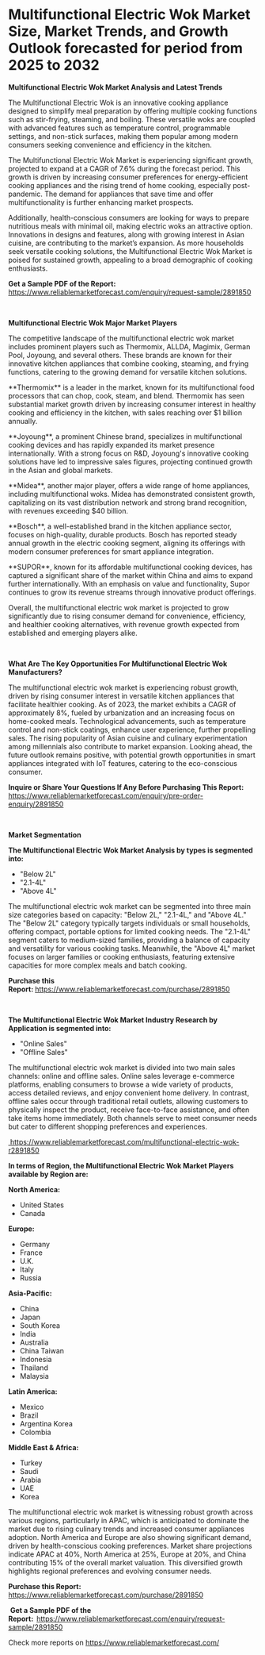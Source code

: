 <p><h1>Multifunctional Electric Wok Market Size, Market Trends, and Growth Outlook forecasted for period from 2025 to 2032</h1></p><p><strong>Multifunctional Electric Wok Market Analysis and Latest Trends</strong></p>
<p><p>The Multifunctional Electric Wok is an innovative cooking appliance designed to simplify meal preparation by offering multiple cooking functions such as stir-frying, steaming, and boiling. These versatile woks are coupled with advanced features such as temperature control, programmable settings, and non-stick surfaces, making them popular among modern consumers seeking convenience and efficiency in the kitchen.</p><p>The Multifunctional Electric Wok Market is experiencing significant growth, projected to expand at a CAGR of 7.6% during the forecast period. This growth is driven by increasing consumer preferences for energy-efficient cooking appliances and the rising trend of home cooking, especially post-pandemic. The demand for appliances that save time and offer multifunctionality is further enhancing market prospects. </p><p>Additionally, health-conscious consumers are looking for ways to prepare nutritious meals with minimal oil, making electric woks an attractive option. Innovations in designs and features, along with growing interest in Asian cuisine, are contributing to the market’s expansion. As more households seek versatile cooking solutions, the Multifunctional Electric Wok Market is poised for sustained growth, appealing to a broad demographic of cooking enthusiasts.</p></p>
<p><strong>Get a Sample PDF of the Report:&nbsp;</strong> <a href="https://www.reliablemarketforecast.com/enquiry/request-sample/2891850?utm_campaign=3197&utm_medium=2&utm_source=Github&utm_content=ia&utm_term=14032025&utm_id=multifunctional-electric-wok">https://www.reliablemarketforecast.com/enquiry/request-sample/2891850</a></p>
<p>&nbsp;</p>
<p><strong>Multifunctional Electric Wok Major Market Players</strong></p>
<p><p>The competitive landscape of the multifunctional electric wok market includes prominent players such as Thermomix, ALLDA, Magimix, German Pool, Joyoung, and several others. These brands are known for their innovative kitchen appliances that combine cooking, steaming, and frying functions, catering to the growing demand for versatile kitchen solutions.</p><p>**Thermomix** is a leader in the market, known for its multifunctional food processors that can chop, cook, steam, and blend. Thermomix has seen substantial market growth driven by increasing consumer interest in healthy cooking and efficiency in the kitchen, with sales reaching over $1 billion annually.</p><p>**Joyoung**, a prominent Chinese brand, specializes in multifunctional cooking devices and has rapidly expanded its market presence internationally. With a strong focus on R&D, Joyoung's innovative cooking solutions have led to impressive sales figures, projecting continued growth in the Asian and global markets.</p><p>**Midea**, another major player, offers a wide range of home appliances, including multifunctional woks. Midea has demonstrated consistent growth, capitalizing on its vast distribution network and strong brand recognition, with revenues exceeding $40 billion.</p><p>**Bosch**, a well-established brand in the kitchen appliance sector, focuses on high-quality, durable products. Bosch has reported steady annual growth in the electric cooking segment, aligning its offerings with modern consumer preferences for smart appliance integration.</p><p>**SUPOR**, known for its affordable multifunctional cooking devices, has captured a significant share of the market within China and aims to expand further internationally. With an emphasis on value and functionality, Supor continues to grow its revenue streams through innovative product offerings.</p><p>Overall, the multifunctional electric wok market is projected to grow significantly due to rising consumer demand for convenience, efficiency, and healthier cooking alternatives, with revenue growth expected from established and emerging players alike.</p></p>
<p>&nbsp;</p>
<p><strong>What Are The Key Opportunities For Multifunctional Electric Wok Manufacturers?</strong></p>
<p><p>The multifunctional electric wok market is experiencing robust growth, driven by rising consumer interest in versatile kitchen appliances that facilitate healthier cooking. As of 2023, the market exhibits a CAGR of approximately 8%, fueled by urbanization and an increasing focus on home-cooked meals. Technological advancements, such as temperature control and non-stick coatings, enhance user experience, further propelling sales. The rising popularity of Asian cuisine and culinary experimentation among millennials also contribute to market expansion. Looking ahead, the future outlook remains positive, with potential growth opportunities in smart appliances integrated with IoT features, catering to the eco-conscious consumer.</p></p>
<p><strong>Inquire or Share Your Questions If Any Before Purchasing This Report:</strong> <a href="https://www.reliablemarketforecast.com/enquiry/pre-order-enquiry/2891850?utm_campaign=3197&utm_medium=2&utm_source=Github&utm_content=ia&utm_term=14032025&utm_id=multifunctional-electric-wok">https://www.reliablemarketforecast.com/enquiry/pre-order-enquiry/2891850</a></p>
<p>&nbsp;</p>
<p><strong>Market Segmentation</strong></p>
<p><strong>The Multifunctional Electric Wok Market Analysis by types is segmented into:</strong></p>
<p><ul><li>"Below 2L"</li><li>"2.1-4L"</li><li>"Above 4L"</li></ul></p>
<p><p>The multifunctional electric wok market can be segmented into three main size categories based on capacity: "Below 2L," "2.1-4L," and "Above 4L." The "Below 2L" category typically targets individuals or small households, offering compact, portable options for limited cooking needs. The "2.1-4L" segment caters to medium-sized families, providing a balance of capacity and versatility for various cooking tasks. Meanwhile, the "Above 4L" market focuses on larger families or cooking enthusiasts, featuring extensive capacities for more complex meals and batch cooking.</p></p>
<p><strong>Purchase this Report:&nbsp;</strong><a href="https://www.reliablemarketforecast.com/purchase/2891850?utm_campaign=3197&utm_medium=2&utm_source=Github&utm_content=ia&utm_term=14032025&utm_id=multifunctional-electric-wok">https://www.reliablemarketforecast.com/purchase/2891850</a></p>
<p>&nbsp;</p>
<p><strong>The Multifunctional Electric Wok Market Industry Research by Application is segmented into:</strong></p>
<p><ul><li>"Online Sales"</li><li>"Offline Sales"</li></ul></p>
<p><p>The multifunctional electric wok market is divided into two main sales channels: online and offline sales. Online sales leverage e-commerce platforms, enabling consumers to browse a wide variety of products, access detailed reviews, and enjoy convenient home delivery. In contrast, offline sales occur through traditional retail outlets, allowing customers to physically inspect the product, receive face-to-face assistance, and often take items home immediately. Both channels serve to meet consumer needs but cater to different shopping preferences and experiences.</p></p>
<p><a href="https://www.reliablemarketforecast.com/multifunctional-electric-wok-r2891850?utm_campaign=3197&utm_medium=2&utm_source=Github&utm_content=ia&utm_term=14032025&utm_id=multifunctional-electric-wok">&nbsp;https://www.reliablemarketforecast.com/multifunctional-electric-wok-r2891850</a></p>
<p><strong>In terms of Region, the Multifunctional Electric Wok Market Players available by Region are:</strong></p>
<p>
    <p> <strong> North America: </strong>
        <ul>
            <li>United States</li>
            <li>Canada</li>
        </ul>
        </p> 
    <p> <strong> Europe: </strong>
        <ul>
            <li>Germany</li>
            <li>France</li>
            <li>U.K.</li>
            <li>Italy</li>
            <li>Russia</li>
        </ul>
        </p> 
    <p> <strong> Asia-Pacific: </strong>
        <ul>
            <li>China</li>
            <li>Japan</li>
            <li>South Korea</li>
            <li>India</li>
            <li>Australia</li>
            <li>China Taiwan</li>
            <li>Indonesia</li>
            <li>Thailand</li>
            <li>Malaysia</li>
        </ul>
        </p> 
    <p> <strong> Latin America: </strong>
        <ul>
            <li>Mexico</li>
            <li>Brazil</li>
            <li>Argentina Korea</li>
            <li>Colombia</li>
        </ul>
        </p> 
    <p> <strong> Middle East & Africa: </strong>
        <ul>
            <li>Turkey</li>
            <li>Saudi</li>
            <li>Arabia</li>
            <li>UAE</li>
            <li>Korea</li>
        </ul>
    </p>
    </p>
<p><p>The multifunctional electric wok market is witnessing robust growth across various regions, particularly in APAC, which is anticipated to dominate the market due to rising culinary trends and increased consumer appliances adoption. North America and Europe are also showing significant demand, driven by health-conscious cooking preferences. Market share projections indicate APAC at 40%, North America at 25%, Europe at 20%, and China contributing 15% of the overall market valuation. This diversified growth highlights regional preferences and evolving consumer needs.</p></p>
<p><strong>Purchase this Report: </strong><a href="https://www.reliablemarketforecast.com/purchase/2891850?utm_campaign=3197&utm_medium=2&utm_source=Github&utm_content=ia&utm_term=14032025&utm_id=multifunctional-electric-wok">https://www.reliablemarketforecast.com/purchase/2891850</a></p>
<p>&nbsp;<strong>Get a Sample PDF of the Report:&nbsp;&nbsp;</strong><a href="https://www.reliablemarketforecast.com/enquiry/request-sample/2891850?utm_campaign=3197&utm_medium=2&utm_source=Github&utm_content=ia&utm_term=14032025&utm_id=multifunctional-electric-wok">https://www.reliablemarketforecast.com/enquiry/request-sample/2891850</a></p>
<p><strong></strong></p>
<p>Check more reports on <a href="https://www.reliablemarketforecast.com/?utm_campaign=3197&utm_medium=2&utm_source=Github&utm_content=ia&utm_term=14032025&utm_id=multifunctional-electric-wok">https://www.reliablemarketforecast.com/</a></p>